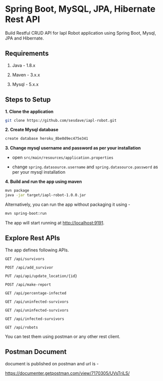 # Spring Boot, MySQL, JPA, Hibernate Rest API 

Build Restful CRUD API for Iapl Robot application using Spring Boot, Mysql, JPA and Hibernate.

## Requirements

1. Java - 1.8.x

2. Maven - 3.x.x

3. Mysql - 5.x.x

## Steps to Setup

**1. Clone the application**

```bash
git clone https://github.com/sesdave/iapl-robot.git
```

**2. Create Mysql database**
```bash
create database heroku_8be0d9ec475e341
```

**3. Change mysql username and password as per your installation**

+ open `src/main/resources/application.properties`

+ change `spring.datasource.username` and `spring.datasource.password` as per your mysql installation

**4. Build and run the app using maven**

```bash
mvn package
java -jar target/iapl-robot-1.0.0.jar
```

Alternatively, you can run the app without packaging it using -

```bash
mvn spring-boot:run
```

The app will start running at <http://localhost:9191>.

## Explore Rest APIs

The app defines following APIs.

    GET /api/survivors
    
    POST /api/add_survivor

    PUT /api/api/update_location/{id}

    POST /api/make-report
    
    GET /api/percentage-infected
    
    GET /api/uninfected-survivors

    GET /api/uninfected-survivors

    GET /api/infected-survivors
    
    GET /api/robots

You can test them using postman or any other rest client.

## Postman Document

document is published on postman and url is -

<https://documenter.getpostman.com/view/7170305/UVsTriLS/>
